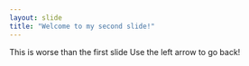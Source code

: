 ```yaml
---
layout: slide
title: "Welcome to my second slide!"
---
```

This is worse than the first slide
Use the left arrow to go back!
